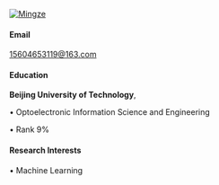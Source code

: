 [![Mingze](https://img.shields.io/badge/Mingze-github-blue?logo=github)](https://github.com/Mingze-Le)

#### Email  
15604653119@163.com

#### Education  
**Beijing University of Technology**,

• Optoelectronic Information Science and Engineering

• Rank 9% 

#### Research Interests  
• Machine Learning